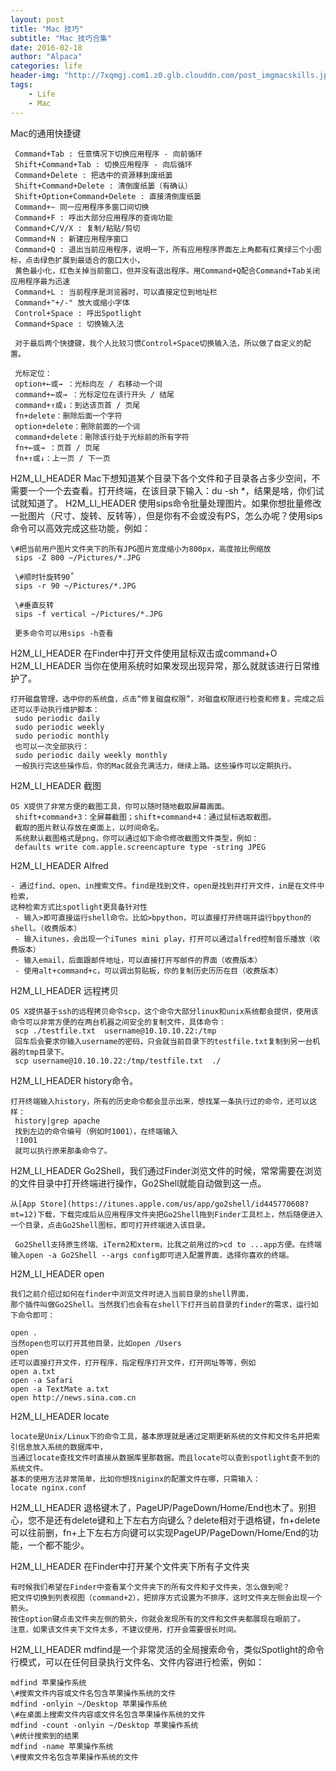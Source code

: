 ```yaml
---
layout: post
title: "Mac 技巧"
subtitle: "Mac 技巧合集"
date: 2016-02-18 
author: "Alpaca"
categories: life
header-img: "http://7xqmgj.com1.z0.glb.clouddn.com/post_imgmacskills.jpeg"
tags:
    - Life
    - Mac
---
```


Mac的通用快捷键

     Command+Tab : 任意情况下切换应用程序 - 向前循环
     Shift+Command+Tab : 切换应用程序 - 向后循环
     Command+Delete : 把选中的资源移到废纸篓
     Shift+Command+Delete : 清倒废纸篓（有确认）
     Shift+Option+Command+Delete : 直接清倒废纸篓
     Command+~ 同一应用程序多窗口间切换
     Command+F : 呼出大部分应用程序的查询功能
     Command+C/V/X : 复制/粘贴/剪切
     Command+N : 新建应用程序窗口
     Command+Q : 退出当前应用程序，说明一下，所有应用程序界面左上角都有红黄绿三个小图标，点击绿色扩展到最适合的窗口大小，
     黄色最小化，红色关掉当前窗口，但并没有退出程序。用Command+Q配合Command+Tab关闭应用程序最为迅速
     Command+L : 当前程序是浏览器时，可以直接定位到地址栏
     Command+"+/-" 放大或缩小字体
     Control+Space : 呼出Spotlight
     Command+Space : 切换输入法
        
     对于最后两个快捷键，我个人比较习惯Control+Space切换输入法，所以做了自定义的配置。
    
     光标定位：
     option+←或→ ：光标向左 / 右移动一个词
     command+←或→ ：光标定位在该行开头 / 结尾
     command+↑或↓：到达该页首 / 页尾
     fn+delete：删除后面一个字符
     option+delete：刪除前面的一个词
     command+delete：刪除该行处于光标前的所有字符
     fn+←或→ ：页首 / 页尾
     fn+↑或↓：上一页 / 下一页

H2M_LI_HEADER Mac下想知道某个目录下各个文件和子目录各占多少空间，不需要一个一个去查看。打开终端，在该目录下输入：du -sh *，结果是啥，你们试试就知道了。
H2M_LI_HEADER 
使用sips命令批量处理图片。如果你想批量修改一批图片（尺寸、旋转、反转等），但是你有不会或没有PS，怎么办呢？使用sips命令可以高效完成这些功能，例如：

    \#把当前用户图片文件夹下的所有JPG图片宽度缩小为800px，高度按比例缩放
     sips -Z 800 ~/Pictures/*.JPG
    
     \#顺时针旋转90˚
     sips -r 90 ~/Pictures/*.JPG
    
     \#垂直反转
     sips -f vertical ~/Pictures/*.JPG
    
     更多命令可以用sips -h查看


H2M_LI_HEADER 在Finder中打开文件使用鼠标双击或command+O
H2M_LI_HEADER 
当你在使用系统时如果发现出现异常，那么就就该进行日常维护了。

    打开磁盘管理，选中你的系统盘，点击“修复磁盘权限”，对磁盘权限进行检查和修复。完成之后还可以手动执行维护脚本：
     sudo periodic daily
     sudo periodic weekly
     sudo periodic monthly
     也可以一次全部执行：
     sudo periodic daily weekly monthly
     一般执行完这些操作后，你的Mac就会充满活力，继续上路。这些操作可以定期执行。


H2M_LI_HEADER 
截图

    OS X提供了非常方便的截图工具，你可以随时随地截取屏幕画面。
     shift+command+3：全屏幕截图；shift+command+4：通过鼠标选取截图。
     截取的图片默认存放在桌面上，以时间命名。
     系统默认截图格式是png，你可以通过如下命令修改截图文件类型，例如：
     defaults write com.apple.screencapture type -string JPEG


H2M_LI_HEADER 
Alfred

    - 通过find、open、in搜索文件。find是找到文件，open是找到并打开文件，in是在文件中检索，
    这种检索方式比spotlight更具备针对性
     - 输入>即可直接运行shell命令。比如>bpython，可以直接打开终端并运行bpython的shell。（收费版本）
     - 输入itunes，会出现一个iTunes mini play，打开可以通过alfred控制音乐播放（收费版本）
     - 输入email，后面跟邮件地址，可以直接打开写邮件的界面（收费版本）
     - 使用alt+command+c，可以调出剪贴板，你的复制历史历历在目（收费版本）


H2M_LI_HEADER 
远程拷贝

    OS X提供基于ssh的远程拷贝命令scp，这个命令大部分linux和unix系统都会提供，使用该命令可以非常方便的在两台机器之间安全的复制文件，具体命令：
     scp ./testfile.txt  username@10.10.10.22:/tmp
     回车后会要求你输入username的密码，只会就当前目录下的testfile.txt复制到另一台机器的tmp目录下。
     scp username@10.10.10.22:/tmp/testfile.txt  ./


H2M_LI_HEADER 
history命令。

    打开终端输入history，所有的历史命令都会显示出来，想找某一条执行过的命令，还可以这样：
     history|grep apache
     找到左边的命令编号（例如时1001），在终端输入
     !1001
     就可以执行原来那条命令了。


H2M_LI_HEADER 
Go2Shell，我们通过Finder浏览文件的时候，常常需要在浏览的文件目录中打开终端进行操作，Go2Shell就能自动做到这一点。

    从[App Store](https://itunes.apple.com/us/app/go2shell/id445770608?mt=12)下载，下载完成后从应用程序文件夹把Go2Shell拖到Finder工具栏上，然后随便进入一个目录，点击Go2Shell图标，即可打开终端进入该目录。
    
     Go2Shell支持原生终端、iTerm2和xterm，比我之前用过的>cd to ...app方便。在终端输入open -a Go2Shell --args config即可进入配置界面，选择你喜欢的终端。


H2M_LI_HEADER 
open

    我们之前介绍过如何在finder中浏览文件时进入当前目录的shell界面，
    那个插件叫做Go2Shell。当然我们也会有在shell下打开当前目录的finder的需求，运行如下命令即可：
    
    open .
    当然open也可以打开其他目录，比如open /Users
    open
    还可以直接打开文件，打开程序，指定程序打开文件，打开网址等等，例如
    open a.txt
    open -a Safari
    open -a TextMate a.txt
    open http://news.sina.com.cn


H2M_LI_HEADER 
locate

    locate是Unix/Linux下的命令工具，基本原理就是通过定期更新系统的文件和文件名并把索引信息放入系统的数据库中，
    当通过locate查找文件时直接从数据库里那数据。而且locate可以查到spotlight查不到的系统文件。 
    基本的使用方法非常简单，比如你想找niginx的配置文件在哪，只需输入：
    locate nginx.conf


H2M_LI_HEADER 
退格键木了，PageUP/PageDown/Home/End也木了。别担心，您不是还有delete键和上下左右方向键么？delete相对于退格键，fn+delete可以往前删，fn+上下左右方向键可以实现PageUP/PageDown/Home/End的功能，一个都不能少。

H2M_LI_HEADER 
在Finder中打开某个文件夹下所有子文件夹

    有时候我们希望在Finder中查看某个文件夹下的所有文件和子文件夹，怎么做到呢？
    把文件切换到列表视图（command+2），把排序方式设置为不排序，这时文件夹左侧会出现一个箭头。
    按住option键点击文件夹左侧的箭头，你就会发现所有的文件和文件夹都展现在眼前了。
    注意，如果该文件夹下文件太多，不建议使用，打开会需要很长时间。


H2M_LI_HEADER 
mdfind是一个非常灵活的全局搜索命令，类似Spotlight的命令行模式，可以在任何目录执行文件名、文件内容进行检索，例如：

    mdfind 苹果操作系统    
    \#搜索文件内容或文件名包含苹果操作系统的文件
    mdfind -onlyin ~/Desktop 苹果操作系统
    \#在桌面上搜索文件内容或文件名包含苹果操作系统的文件
    mdfind -count -onlyin ~/Desktop 苹果操作系统
    \#统计搜索到的结果
    mdfind -name 苹果操作系统
    \#搜索文件名包含苹果操作系统的文件


